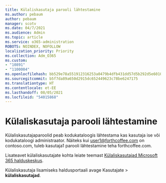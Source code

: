 ```yaml
---
title: Külaliskasutaja parooli lähtestamine
ms.author: pebaum
author: pebaum
manager: scotv
ms.date: 04/7/2021
ms.audience: Admin
ms.topic: article
ms.service: o365-administration
ROBOTS: NOINDEX, NOFOLLOW
localization_priority: Priority
ms.collection: Adm_O365
ms.custom:
- "10891"
- "1100004"
ms.openlocfilehash: bb529e78a551912316253a0479b4dfb431dd57d5b292d5e60103a32a6a9959fa
ms.sourcegitcommit: b5f7da89a650d2915dc652449623c78be6247175
ms.translationtype: HT
ms.contentlocale: et-EE
ms.lasthandoff: 08/05/2021
ms.locfileid: "54015868"
---
```

# <a name="guest-user-password-reset"></a>Külaliskasutaja parooli lähtestamine

Külaliskasutajaparoolid peab kodukataloogis lähtestama kas kasutaja ise või kodukataloogi administraator. Näiteks kui user1@forthcoffee.com on contoso.com, tuleb kasutaja1 parooli lähtestamine teha forthcoffee.com.

Lisateavet külaliskasutajate kohta leiate teemast [Külaliskasutajad Microsoft 365 halduskeskus](https://docs.microsoft.com/microsoft-365/admin/add-users/about-guest-users).

Külaliskasutaja lisamiseks haldusportaali avage Kasutajate   >  **külaliskasutajad**.